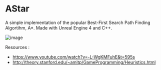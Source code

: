 # AStar
 
 A simple implementation of the popular Best-First Search Path Finding Algortihm, A*.
 Made with Unreal Engine 4 and C++. 
 
![image](https://user-images.githubusercontent.com/35849508/137593168-89b854fe-6575-46a8-87ea-8b031422611e.png)

Resources :
* https://www.youtube.com/watch?v=-L-WgKMFuhE&t=595s
* http://theory.stanford.edu/~amitp/GameProgramming/Heuristics.html
